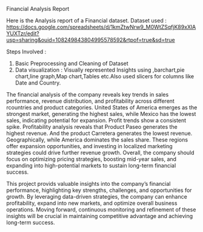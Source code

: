 Financial Analysis Report

Here is the Analysis report of a Financial dataset. 
Dataset used : https://docs.google.com/spreadsheets/d/1kmZtwNrw9_M0WtZSqfjK89xXlAYUXTzr/edit?usp=sharing&ouid=108249843804995578592&rtpof=true&sd=true 

Steps Involved : 
1. Basic Preprocessing and Cleaning of Dataset
2. Data visualization : Visually represented Insights using ,barchart,pie chart,line graph,Map chart,Tables etc.Also used slicers for columns like Date and Country.
   
The financial analysis of the company reveals key trends in sales performance, revenue distribution, and profitability across different rcountries and product categories. United States of America emerges as the strongest market, generating the highest sales, while Mexico has the lowest sales, indicating potential for expansion. Profit trends show a consistent spike.
Profitability analysis reveals that Product Paseo generates the highest revenue. And the product Carretera generates the lowest revenue. Geographically, while  America dominates the sales share. These regions offer expansion opportunities, and investing in localized marketing strategies could drive further revenue growth. Overall, the company should focus on optimizing pricing strategies, boosting mid-year sales, and expanding into high-potential markets to sustain long-term financial success.

This project provids valuable insights into the company’s financial performance, highlighting key strengths, challenges, and opportunities for growth. By leveraging data-driven strategies, the company can enhance profitability, expand into new markets, and optimize overall business operations. Moving forward, continuous monitoring and refinement of these insights will be crucial in maintaining competitive advantage and achieving long-term success.
